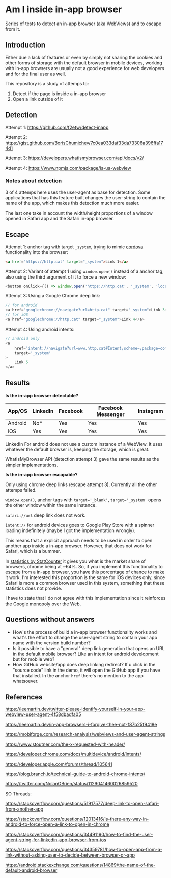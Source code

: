 # Am I inside in-app browser

Series of tests to detect an in-app browser (aka WebViews) and to escape from it.

## Introduction

Either due a lack of features or even by simply not sharing the cookies and other forms of storage with the default browser in mobile devices, working with in-app browsers are usually not a good experience for web developers and for the final user as well.

This repository is a study of attemps to:

1. Detect if the page is inside a in-app browser
2. Open a link outside of it

## Detection

Attempt 1: https://github.com/f2etw/detect-inapp

Attempt 2: https://gist.github.com/BorisChumichev/7c0ea033daf33da73306a396ffa174d1

Attempt 3: https://developers.whatismybrowser.com/api/docs/v2/

Attempt 4: https://www.npmjs.com/package/is-ua-webview

### Notes about detection

3 of 4 attemps here uses the user-agent as base for detection. Some applications that has this feature built changes the user-string to contain the name of the app, which makes this detection much more easier.

The last one take in account the width/height proportions of a window opened in Safari app and the Safari in-app browser.

## Escape

Attempt 1: anchor tag with target `_system`, trying to mimic [cordova](https://cordova.apache.org/docs/en/3.1.0/cordova/inappbrowser/window.open.html) functionality into the browser:

```html
<a href="https://http.cat" target="_system">Link 1</a>
```

Attempt 2: Variant of attempt 1 using `window.open()` instead of a anchor tag, also using the third argument of it to force a new window:

```js
<button onClick={() => window.open('https://http.cat', '_system', 'location=yes')}>Link 2</button>
```

Attempt 3: Using a Google Chrome deep link:

```js
// for android
<a href="googlechrome://navigate?url=http.cat" target="_system">Link 3</a>
// for iOS
<a href="googlechrome://http.cat" target="_system">Link 4</a>
```

Attempt 4: Using android intents:

```js
// android only
<a
	href='intent://navigate?url=www.http.cat#Intent;scheme=;package=com.android.browser;S.browser_fallback_url=http%3A%2F%2Fhttp.cat;end'
	target='_system'
>
	Link 5
</a>
```

## Results

**Is the in-app browser detectable?**

| App/OS  | LinkedIn | Facebook | Facebook Messenger | Instagram |
|---------|----------|----------|--------------------|-----------|
| Android | No*      | Yes      | Yes                | Yes       |
| iOS     | Yes      | Yes      | Yes                | Yes       |

LinkedIn For android does not use a custom instance of a WebView. It uses whatever the default browser is, keeping the storage, which is great.

WhatIsMyBrowser API (detection attempt 3) gave the same results as the simpler implementations.

**Is the in-app browser escapable?**

Only using chrome deep links (escape attempt 3). Currently all the other attemps failed.

`window.open()`, anchor tags with `target='_blank'`, `target='_system'` opens the other window within the same instance. 

`safari://url` deep link does not work.

`intent://` for android devices goes to Google Play Store with a spinner loading indefinitely (maybe I got the implementation wrongly).

This means that a explicit approach needs to be used in order to open another app inside a in-app browser. However, that does not work for Safari, which is a bummer.

In [statistics by StatCounter](https://gs.statcounter.com/) it gives you what is the market share of browsers, chrome being at ~64%. So, if you implement this functionality to escape from a in-app browser, you have this porcentage of chance to make it work. I'm interested this proportion is the same for iOS devices only, since Safari is more a common browser used in this system, something that these statistics does not provide.

I have to state that I do not agree with this implementation since it reinforces the Google monopoly over the Web.

## Questions without answers

- How's the process of build a in-app browser functionality works and what's the effort to change the user-agent string to contain your app name with the version build number?
- Is it possible to have a "general" deep link generation that opens an URL in the default mobile browser? Like an intent for android development but for mobile web?
- How GitHub website/app does deep linking redirect? If u click in the "source code" link in the demo, it will open the GitHub app if you have that installed. In the anchor `href` there's no mention to the app whatsoever.

## References

https://leemartin.dev/twitter-please-identify-yourself-in-your-app-webview-user-agent-4f58dbadfa05

https://leemartin.dev/in-app-browsers-i-forgive-thee-not-f87b25f9418e

https://mobiforge.com/research-analysis/webviews-and-user-agent-strings

https://www.stoutner.com/the-x-requested-with-header/

https://developer.chrome.com/docs/multidevice/android/intents/

https://developer.apple.com/forums/thread/105641

https://blog.branch.io/technical-guide-to-android-chrome-intents/

https://twitter.com/NolanOBrien/status/1129041460026859520

SO Threads:

https://stackoverflow.com/questions/51917577/deep-link-to-open-safari-from-another-app

https://stackoverflow.com/questions/12013416/is-there-any-way-in-android-to-force-open-a-link-to-open-in-chrome

https://stackoverflow.com/questions/34491190/how-to-find-the-user-agent-string-for-linkedin-app-browser-from-ios

https://stackoverflow.com/questions/34359781/how-to-open-app-from-a-link-without-asking-user-to-decide-between-browser-or-app

https://android.stackexchange.com/questions/14869/the-name-of-the-default-android-browser
